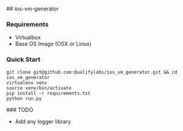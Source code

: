 ## ios-vm-generator

### Requirements

* Virtualbox
* Base OS Image (OSX or Linux)

### Quick Start

```
git clone git@github.com:Qualifylabs/ios_vm_generator.git && cd ios_vm_generator
virtualenv venv
source venv/bin/activate
pip install -r requirements.txt
python run.py
```

### TODO

* Add any logger library
